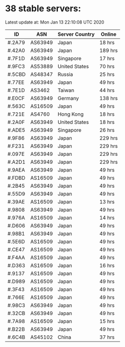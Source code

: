 # 38 stable servers:

Latest update at: Mon Jan 13 22:10:08 UTC 2020

| ID | ASN | Server Country | Online |
| -- | --- | -------------- | ------ |
| #.2A79 | AS63949 | Japan | 18 hrs |
| #.42A0 | AS63949 | Japan | 189 hrs |
| #.7F1D | AS63949 | Singapore | 17 hrs |
| #.9FC3 | AS53889 | United States | 70 hrs |
| #.5CBD | AS48347 | Russia | 25 hrs |
| #.77EE | AS63949 | Japan | 49 hrs |
| #.7E1D | AS3462 | Taiwan | 44 hrs |
| #.E0CF | AS63949 | Germany | 138 hrs |
| #.563C | AS16509 | Japan | 49 hrs |
| #.721E | AS4760 | Hong Kong | 18 hrs |
| #.2A0F | AS63949 | United States | 18 hrs |
| #.ADE5 | AS63949 | Singapore | 26 hrs |
| #.9F86 | AS63949 | Japan | 229 hrs |
| #.F231 | AS63949 | Japan | 229 hrs |
| #.097E | AS63949 | Japan | 229 hrs |
| #.A2D1 | AS63949 | Japan | 229 hrs |
| #.9AEA | AS63949 | Japan | 49 hrs |
| #.FDBD | AS16509 | Japan | 49 hrs |
| #.2B45 | AS63949 | Japan | 49 hrs |
| #.55D9 | AS63949 | Japan | 49 hrs |
| #.39AE | AS16509 | Japan | 13 hrs |
| #.9808 | AS63949 | Japan | 49 hrs |
| #.976A | AS16509 | Japan | 14 hrs |
| #.D606 | AS63949 | Japan | 49 hrs |
| #.98B1 | AS63949 | Japan | 49 hrs |
| #.5E6D | AS16509 | Japan | 49 hrs |
| #.CE47 | AS16509 | Japan | 49 hrs |
| #.F4AA | AS16509 | Japan | 49 hrs |
| #.D363 | AS16509 | Japan | 16 hrs |
| #.9137 | AS16509 | Japan | 49 hrs |
| #.D989 | AS16509 | Japan | 49 hrs |
| #.3F43 | AS16509 | Japan | 49 hrs |
| #.766E | AS16509 | Japan | 49 hrs |
| #.98C3 | AS63949 | Japan | 49 hrs |
| #.32CB | AS63949 | Japan | 49 hrs |
| #.7A98 | AS16509 | Japan | 15 hrs |
| #.B22B | AS63949 | Japan | 49 hrs |
| #.6C4B | AS45102 | China | 37 hrs |

